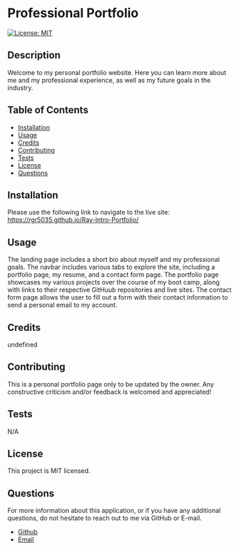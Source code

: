 # Professional Portfolio

[![License: MIT](https://img.shields.io/badge/License-MIT-yellow.svg)](https://opensource.org/licenses/MIT)

## Description

Welcome to my personal portfolio website. Here you can learn more about me and my professional experience, as well as my future goals in the industry. 

## Table of Contents

* [Installation](#installation)
* [Usage](#usage)
* [Credits](#credits)
* [Contributing](#contributing)
* [Tests](#tests)
* [License](#license)
* [Questions](#questions)

## Installation

Please use the following link to navigate to the live site: https://rgr5035.github.io/Ray-Intro-Portfolio/

## Usage

The landing page includes a short bio about myself and my professional goals. The navbar includes various tabs to explore the site, including a portfolio page, my resume, and a contact form page. The portfolio page showcases my various projects over the course of my boot camp, along with links to their respective GitHuub repositories and live sites. The contact form page allows the user to fill out a form with their contact information to send a personal email to my account. 

## Credits

undefined

## Contributing

This is a personal portfolio page only to be updated by the owner. Any constructive criticism and/or feedback is welcomed and appreciated!

## Tests

N/A

## License

This project is MIT licensed.

## Questions

For more information about this application, or if you have any additional questions, do not hesitate to reach out to me via GitHub or E-mail.

- [Github](https://www.github.com/rgr5035)
- [Email](mailto:rgr5035@gmail.com)
